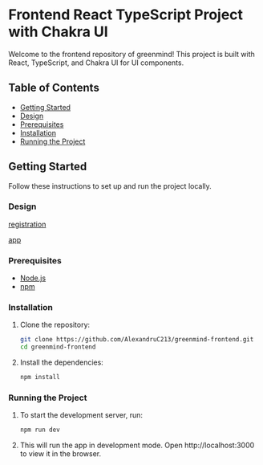 # Frontend React TypeScript Project with Chakra UI

Welcome to the frontend repository of greenmind! This project is built with React, TypeScript, and Chakra UI for UI components.

## Table of Contents

- [Getting Started](#getting-started)
- [Design](#design)
- [Prerequisites](#prerequisites)
- [Installation](#installation)
- [Running the Project](#running-the-project)

## Getting Started

Follow these instructions to set up and run the project locally.

### Design

[registration](<https://www.figma.com/design/J7iWCEcvSeOgg3LtucOVJC/Desktop-sign-up-and-login-pages-by-EditorM-(Community)?node-id=0-1&t=bOvy4qz7msrj8JyM-0>)

[app](<https://www.figma.com/design/M0xbzLdMQerdPQ957qhsJW/E-Commerce-Plant-Shop-Website-(Community)?node-id=0-1&t=I1Dg9siVCzeJOIGR-0>)

### Prerequisites

- [Node.js](https://nodejs.org/en/download/)
- [npm](https://www.npmjs.com/get-npm)

### Installation

1. Clone the repository:

   ```bash
   git clone https://github.com/AlexandruC213/greenmind-frontend.git
   cd greenmind-frontend
   ```

2. Install the dependencies:
   ```bash
   npm install
   ```

### Running the Project

1. To start the development server, run:
   ```bash
   npm run dev
   ```
2. This will run the app in development mode. Open http://localhost:3000 to view it in the browser.
